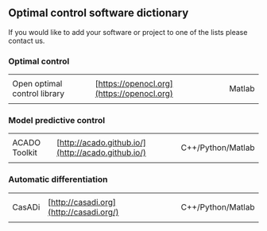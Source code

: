 ## Optimal control software dictionary

If you would like to add your software or project to one of the lists please contact us.

### Optimal control
|                              |                     |   |
|------------------------------|---------------------|---|
|                              |                                            |         |
| Open optimal control library | [https://openocl.org](https://openocl.org) | Matlab  |
|                              |                                            |         |

### Model predictive control
|                              |                     |   |
|------------------------------|---------------------|---|
|                              |                                                    |                    
| ACADO Toolkit                | [http://acado.github.io/](http://acado.github.io/) | C++/Python/Matlab 
|                              |                                                    |                   

### Automatic differentiation
|                              |                     |   |
|------------------------------|---------------------|---|
|                              |                                                    |                   
| CasADi                       | [http://casadi.org](http://casadi.org/)            | C++/Python/Matlab 
|                              |                                                    |                   
